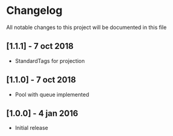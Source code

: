 # Changelog
All notable changes to this project will be documented in this file

## [1.1.1] - 7 oct 2018
- StandardTags for projection

## [1.1.0] - 7 oct 2018
- Pool with queue implemented

## [1.0.0] - 4 jan 2016
- Initial release
